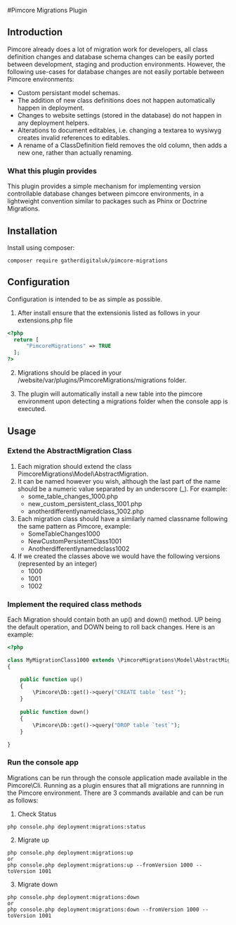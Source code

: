 #Pimcore Migrations Plugin

## Introduction
Pimcore already does a lot of migration work for developers, all class definition changes and database schema changes can
be easily ported between development, staging and production environments. However, the following use-cases for database
changes are not easily portable between Pimcore environments: 
 - Custom persistant model schemas.
 - The addition of new class definitions does not happen automatically happen in deployment.
 - Changes to website settings (stored in the database) do not happen in any deployment helpers.
 - Alterations to document editables, i.e. changing a textarea to wysiwyg creates invalid references to editables.
 - A rename of a ClassDefinition field removes the old column, then adds a new one, rather than actually renaming.

### What this plugin provides
This plugin provides a simple mechanism for implementing version controllable database changes between pimcore environments,
in a lightweight convention similar to packages such as Phinx or Doctrine Migrations.

## Installation
Install using composer:

```
composer require gatherdigitaluk/pimcore-migrations
```

## Configuration

Configuration is intended to be as simple as possible.
1. After install ensure that the extensionis listed as follows in your extensions.php file
```php
<?php
  return [
      "PimcoreMigrations" => TRUE
  ];
?>
```
2. Migrations should be placed in your /website/var/plugins/PimcoreMigrations/migrations folder.

3. The plugin will automatically install a new table into the pimcore environment upon detecting a migrations folder when the console app is executed.

## Usage

### Extend the AbstractMigration Class

1. Each migration should extend the class PimcoreMigrations\Model\AbstractMigration.
2. It can be named however you wish, although the last part of the name should be a numeric value separated by an underscore (_).
For example:
    - some_table_changes_1000.php
    - new_custom_persistent_class_1001.php
    - anotherdifferentlynamedclass_1002.php
3. Each migration class should have a similarly named classname following the same pattern as Pimcore, example:
    - SomeTableChanges1000
    - NewCustomPersistentClass1001
    - Anotherdifferentlynamedclass1002
4. If we created the classes above we would have the following versions (represented by an integer)
    - 1000
    - 1001
    - 1002

### Implement the required class methods
Each Migration should contain both an up() and down() method. UP being the default operation, and DOWN being to roll
back changes. Here is an example:

```php
<?php

class MyMigrationClass1000 extends \PimcoreMigrations\Model\AbstractMigration 
{

    public function up()
    {
        \Pimcore\Db::get()->query("CREATE table `test`");
    }
    
    public function down()
    {
        \Pimcore\Db::get()->query("DROP table `test`");    
    }

}


```

### Run the console app
Migrations can be run through the console application made available in the Pimcore\Cli. Running as a plugin ensures that 
all migrations are runnning in the Pimcore environment. There are 3 commands available and can be run as follows:

1. Check Status
```
php console.php deployment:migrations:status
```

2. Migrate up
```
php console.php deployment:migrations:up
or
php console.php deployment:migrations:up --fromVersion 1000 --toVersion 1001
```

3. Migrate down 
```
php console.php deployment:migrations:down
or
php console.php deployment:migrations:down --fromVersion 1000 --toVersion 1001
```

